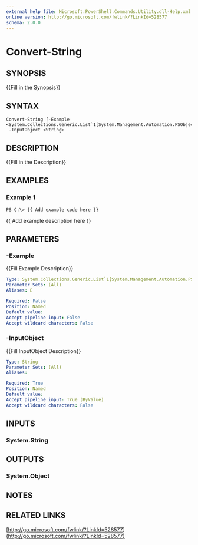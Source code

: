 ```yaml
---
external help file: Microsoft.PowerShell.Commands.Utility.dll-Help.xml
online version: http://go.microsoft.com/fwlink/?LinkId=528577
schema: 2.0.0
---
```


# Convert-String
## SYNOPSIS
{{Fill in the Synopsis}}

## SYNTAX

```
Convert-String [-Example <System.Collections.Generic.List`1[System.Management.Automation.PSObject]>]
 -InputObject <String>
```

## DESCRIPTION
{{Fill in the Description}}

## EXAMPLES

### Example 1
```
PS C:\> {{ Add example code here }}
```

{{ Add example description here }}

## PARAMETERS

### -Example
{{Fill Example Description}}

```yaml
Type: System.Collections.Generic.List`1[System.Management.Automation.PSObject]
Parameter Sets: (All)
Aliases: E

Required: False
Position: Named
Default value: 
Accept pipeline input: False
Accept wildcard characters: False
```

### -InputObject
{{Fill InputObject Description}}

```yaml
Type: String
Parameter Sets: (All)
Aliases: 

Required: True
Position: Named
Default value: 
Accept pipeline input: True (ByValue)
Accept wildcard characters: False
```

## INPUTS

### System.String


## OUTPUTS

### System.Object

## NOTES

## RELATED LINKS

[http://go.microsoft.com/fwlink/?LinkId=528577](http://go.microsoft.com/fwlink/?LinkId=528577)

